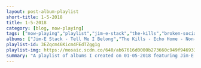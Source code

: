 ```yaml
---
layout: post-album-playlist
short-title: 1-5-2018
title: 1-5-2018
category: [blog, now-playing]
tags: ["now-playing","playlist","jim-e-stack","the-kills","broken-social-scene","james-brown","iron-&-wine","ornette-coleman","jeff-rosenstock","various-artists","various-artists","various-artists"]
albums: ["Jim-E Stack - Tell Me I Belong","The Kills - Echo Home - Non-Electric EP","Broken Social Scene - Hug Of Thunder","James Brown - Grits And Soul","Iron & Wine - Beast Epic","Ornette Coleman - Tomorrow Is The Question!","Jeff Rosenstock - POST-","Various Artists - Youth Authority","Various Artists - Revival","Various Artists - NO ONE EVER REALLY DIES"]
playlist-id: 3EZqcm46Kicm4FEdTZgg1g
playlist-img: https://mosaic.scdn.co/640/ab67616d0000b273660c949f94693353bb955b1eab67616d0000b2737a6907d3cbdb6af4aed8282fab67616d0000b2738c93888b327319e2563401d3ab67616d0000b273cf69c0126f594a40fb8e644c
summary: "A playlist of albums I created on 01-05-2018 featuring Jim-E Stack, The Kills, Broken Social Scene, James Brown, Iron & Wine, Ornette Coleman, Jeff Rosenstock, Various Artists, Various Artists, and Various Artists"
---
```

